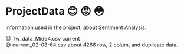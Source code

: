 # ProjectData :blush: :rage: :flushed:
Information used in the project, about Sentiment Analysis.

:smiling_imp: Tw_data_Mid64.csv          current    
:sweat_smile: current_02-08-64.csv       about 4266 row, 2 colum, and duplicate data.   
